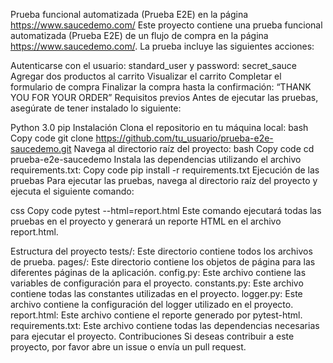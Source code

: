 Prueba funcional automatizada (Prueba E2E) en la página https://www.saucedemo.com/
Este proyecto contiene una prueba funcional automatizada (Prueba E2E) de un flujo de compra en la página https://www.saucedemo.com/. 
La prueba incluye las siguientes acciones:

Autenticarse con el usuario: standard_user y password: secret_sauce
Agregar dos productos al carrito
Visualizar el carrito
Completar el formulario de compra
Finalizar la compra hasta la confirmación: “THANK YOU FOR YOUR ORDER”
Requisitos previos
Antes de ejecutar las pruebas, asegúrate de tener instalado lo siguiente:

Python 3.0
pip
Instalación
Clona el repositorio en tu máquina local:
bash
Copy code
git clone https://github.com/tu_usuario/prueba-e2e-saucedemo.git
Navega al directorio raíz del proyecto:
bash
Copy code
cd prueba-e2e-saucedemo
Instala las dependencias utilizando el archivo requirements.txt:
Copy code
pip install -r requirements.txt
Ejecución de las pruebas
Para ejecutar las pruebas, navega al directorio raíz del proyecto y ejecuta el siguiente comando:

css
Copy code
pytest --html=report.html
Este comando ejecutará todas las pruebas en el proyecto y generará un reporte HTML en el archivo report.html.

Estructura del proyecto
tests/: Este directorio contiene todos los archivos de prueba.
pages/: Este directorio contiene los objetos de página para las diferentes páginas de la aplicación.
config.py: Este archivo contiene las variables de configuración para el proyecto.
constants.py: Este archivo contiene todas las constantes utilizadas en el proyecto.
logger.py: Este archivo contiene la configuración del logger utilizado en el proyecto.
report.html: Este archivo contiene el reporte generado por pytest-html.
requirements.txt: Este archivo contiene todas las dependencias necesarias para ejecutar el proyecto.
Contribuciones
Si deseas contribuir a este proyecto, por favor abre un issue o envía un pull request.

